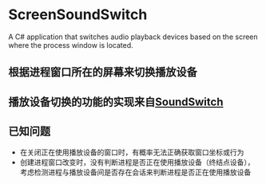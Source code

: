 # ScreenSoundSwitch
A C# application that switches audio playback devices based on the screen where the process window is located.
## 根据进程窗口所在的屏幕来切换播放设备
## 播放设备切换的功能的实现来自[SoundSwitch](https://github.com/Belphemur/SoundSwitch/tree/dev/SoundSwitch.Audio.Manager)
## 已知问题
- 在关闭正在使用播放设备的窗口时，有概率无法正确获取窗口坐标或行为
- 创建进程窗口改变时，没有判断进程是否正在使用播放设备（终结点设备），考虑检测进程与播放设备间是否存在会话来判断进程是否正在使用播放设备

